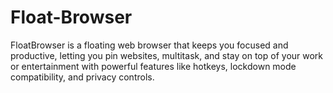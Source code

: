 # Float-Browser
FloatBrowser is a floating web browser that keeps you focused and productive, letting you pin websites, multitask, and stay on top of your work or entertainment with powerful features like hotkeys, lockdown mode compatibility, and privacy controls.
